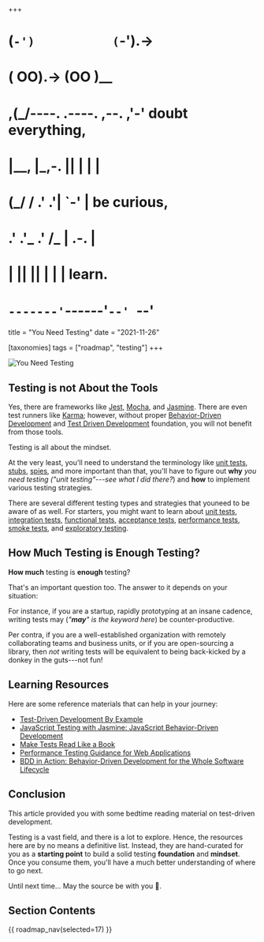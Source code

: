 +++
#   (`-')           (`-').->
#   ( OO).->        (OO )__
# ,(_/----. .----. ,--. ,'-' doubt everything,
# |__,    |\_,-.  ||  | |  |
#  (_/   /    .' .'|  `-'  | be curious,
#  .'  .'_  .'  /_ |  .-.  |
# |       ||      ||  | |  | learn.
# `-------'`------'`--' `--'

title = "You Need Testing"
date = "2021-11-26"

[taxonomies]
tags = ["roadmap", "testing"]
+++

![You Need Testing](/images/size/w1200/2024/03/testing.png)

## Testing is **not** About the Tools

Yes, there are frameworks
like [Jest](https://jestjs.io/), [Mocha](https://mochajs.org/),
and [Jasmine](https://jasmine.github.io/). There are even test runners
like [Karma](https://karma-runner.github.io/2.0/index.html); however, without
proper [Behavior-Driven Development](https://en.wikipedia.org/wiki/Behavior-driven_development)
and [Test Driven Development](https://en.wikipedia.org/wiki/Test-driven_development)
foundation, you will not benefit from those tools.

Testing is all about the mindset.

At the very least, you'll need to understand the terminology
like [unit tests](https://en.wikipedia.org/wiki/Unit_testing), 
[stubs](https://en.wikipedia.org/wiki/Test_stub), 
[spies](https://stackoverflow.com/questions/12827580/mocking-vs-spying-in-mocking-frameworks),
and more important than that, you'll have to figure out **why** _you need
testing ("unit testing"---see what I did there?_) and **how** to implement
various testing strategies.

There are several different testing types and strategies that youneed to be
aware of as well. For starters, you might want to learn
about [unit tests](https://en.wikipedia.org/wiki/Unit_testing), 
[integration tests](https://en.wikipedia.org/wiki/Integration_testing), 
[functional tests](https://en.wikipedia.org/wiki/Functional_testing), 
[acceptance tests](https://en.wikipedia.org/wiki/Acceptance_testing), 
[performance tests](https://en.wikipedia.org/wiki/Software_performance_testing), 
[smoke tests](https://en.wikipedia.org/wiki/Smoke_testing_(software)),
and [exploratory testing](https://en.wikipedia.org/wiki/Exploratory_testing).

## How Much Testing is Enough Testing?

**How much** testing is **enough** testing?

That's an important question too. The answer to it depends on your situation:

For instance, if you are a startup, rapidly prototyping at an insane cadence,
writing tests may (_"**may**" is the keyword here_) be counter-productive.

Per contra, if you are a well-established organization with remotely
collaborating teams and business units, or if you are open-sourcing a library,
then _not_ writing tests will be equivalent to being back-kicked by a donkey in
the guts---not fun!

## Learning Resources

Here are some reference materials that can help in your journey:

* [Test-Driven Development By Example](https://www.goodreads.com/book/show/387190.Test_Driven_Development)
* [JavaScript Testing with Jasmine: JavaScript Behavior-Driven Development](https://www.goodreads.com/book/show/17165516-javascript-testing-with-jasmine)
* [Make Tests Read Like a Book](http://www.uxebu.com/blog/2013/01/08/make-tests-read-like-a-book/)
* [Performance Testing Guidance for Web Applications](https://www.goodreads.com/book/show/3133219-performance-testing-guidance-for-web-applications)
* [BDD in Action: Behavior-Driven Development for the Whole Software Lifecycle](https://www.goodreads.com/book/show/20578311-bdd-in-action)

## Conclusion

This article provided you with some bedtime reading material on test-driven
development.

Testing is a vast field, and there is a lot to explore. Hence, the resources
here are by no means a definitive list. Instead, they are hand-curated for you
as a **starting point** to build a solid testing **foundation** and **mindset**.
Once you consume them, you'll have a much better understanding of where to go
next.

Until next time... May the source be with you 🦄.

## Section Contents

{{ roadmap_nav(selected=17) }}
